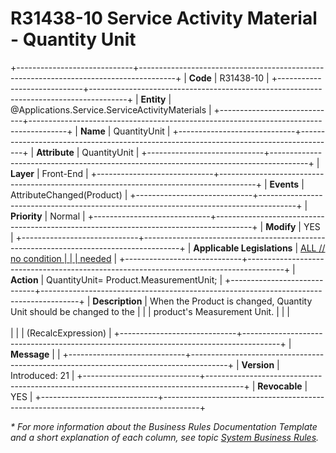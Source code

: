 ﻿---
erp.type: front-end-business-rule
erp.entity: Applications.Service.ServiceActivityMaterials
---

# R31438-10 Service Activity Material - Quantity Unit
+-----------------------------+---------------------------------------------------------------------------------------+
| **Code**                    | R31438-10                                                                             |
+-----------------------------+---------------------------------------------------------------------------------------+
| **Entity**                  | @Applications.Service.ServiceActivityMaterials                                        |
+-----------------------------+---------------------------------------------------------------------------------------+
| **Name**                    | QuantityUnit                                                                          |
+-----------------------------+---------------------------------------------------------------------------------------+
| **Attribute**               | QuantityUnit                                                                          |
+-----------------------------+---------------------------------------------------------------------------------------+
| **Layer**                   | Front-End                                                                             |
+-----------------------------+---------------------------------------------------------------------------------------+
| **Events**                  | AttributeChanged(Product)                                                             |
+-----------------------------+---------------------------------------------------------------------------------------+
| **Priority**                | Normal                                                                                |
+-----------------------------+---------------------------------------------------------------------------------------+
| **Modify**                  | YES                                                                                   |
+-----------------------------+---------------------------------------------------------------------------------------+
| **Applicable Legislations** | [ALL // no condition                                                                  |
|                             | needed](xref:applicable-legislations)                                                 |
+-----------------------------+---------------------------------------------------------------------------------------+
| **Action**                  | QuantityUnit= Product.MeasurementUnit;                                                |
+-----------------------------+---------------------------------------------------------------------------------------+
| **Description**             | When the Product is changed, Quantity Unit should be changed to the                   |
|                             | product\'s Measurement Unit.                                                          |
|                             | <br/><br/>                                                                            |
|                             | (RecalcExpression)                                                                    |
+-----------------------------+---------------------------------------------------------------------------------------+
| **Message**                 |                                                                                       |
+-----------------------------+---------------------------------------------------------------------------------------+
| **Version**                 | Introduced: 21                                                                        |
+-----------------------------+---------------------------------------------------------------------------------------+
| **Revocable**               | YES                                                                                   |
+-----------------------------+---------------------------------------------------------------------------------------+

*\* For more information about the Business Rules Documentation Template and a short explanation of each column, see
topic [System Business Rules](../templates/template-description-system-business-rules.md).*
